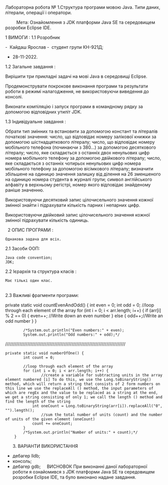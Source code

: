 Лабораторна робота № 1.Структура програми мовою Java. Типи даних, літерали, операції і оператори.

        
Мета: Ознайомлення з JDK платформи Java SE та середовищем розробки Eclipse IDE.
           

1 ВИМОГИ :
1.1 Розробник 

-  Кайдаш Ярослав 
-  студент групи КН-921Д; 
-  28-11-2022. 

1.2 Загальне завдання :

Вирішити три прикладні задачі на мові Java в середовищі Eclipse.

Продемонструвати покрокове виконання програми та результати роботи в режимі налагодження, не використовуючи виведення до консолі.

Виконати компіляцію і запуск програми в командному рядку за допомогою відповідних утиліт JDK.


1.3 Індивідуальне завдання 	:

Обрати тип змінних та встановити за допомогою констант та літералів початкові значення:
 число, що відповідає номеру залікової книжки за допомогою шістнадцяткового літералу;
 число, що відповідає номеру мобільного телефона (починаючи з 380...) за допомогою десяткового літералу;
 число, яке складається з останніх двох ненульових цифр номера мобільного телефону за допомогою двійкового літералу;
 число, яке складається з останніх чотирьох ненульових цифр номера мобільного телефону за допомогою вісімкового літералу;
 визначити збільшене на одиницю значення залишку від ділення на 26 зменшеного на одиницю номера студента в журналі групи;
 символ англійського алфавіту в верхньому регістрі, номер якого відповідає знайденому раніше значенню.

Використовуючи десятковий запис цілочисельного значення кожної змінної знайти і підрахувати кількість парних і непарних цифр.

Використовуючи двійковий запис цілочисельного значення кожної змінної підрахувати кількість одиниць.

 
2 ОПИС ПРОГРАМИ :

	Однакова задача для всіх.

2.1 Засоби ООП:

	Java code convention;
	JDK;

2.2 Ієрархія та структура класів :

	Має тількі один клас.
   
2.3 Важливі фрагменти програми:

private static void countEvenAndOdd() {
	        int even = 0;
	        int odd = 0;
	        //loop through each element of the array
	        for (int i = 0; i < arr.length; i++) {
	            if (arr[i] % 2 == 0) {
	            	even++; //Write down an even number
	            } else {
	                odd++;//Write an odd number
	            }
	        }
	        
	        /*System.out.println("Even numbers:" + even);
	        System.out.println("Odd numbers:" + odd);*/

////////////////////////////////////////////////////////////////////////////

    private static void numberOfOne() {
	        int count = 0;
	        
	        //loop through each element of the array
	        for (int i = 0; i < arr.length; i++) {
	        		//create a variable for subtracting units in the array element numbered [i] To do this, we use the Long.toBinaryString() method, which will return a string that consists of 2 form numbers on this line we use the replaceAll () method, the input parameters of which are regEx and the value to be replaced as a string at the end, we get a string consisting of only 1; we call the length () method and find the length of the string
	            int oneCount = Long.toBinaryString(arr[i]).replaceAll("0", "").length();
	            	//sum the total number of units (count) and the number of units of the given element (oneCount)
	            count += oneCount;
	        }
	        /*System.out.println("Number of units:" + count);*/
	    }
 
 
 
 
3. ВАРІАНТИ ВИКОРИСТАННЯ

- дебагер lldb;
- консоль;
- дебагер gdb;
 
 
ВИСНОВОК 
При виконанні даної лабораторної роботи я ознайомився з JDK платформи Java SE та середовищем розробки Eclipse IDE, та було виконано надане завдання.